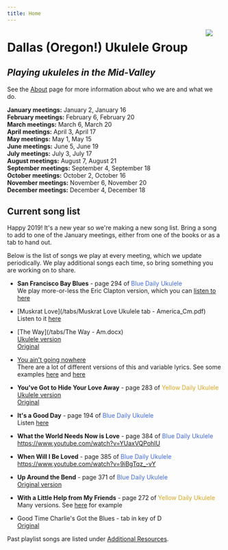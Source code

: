 ```yaml
---
title: Home
---
```


<img src=/img/four.ukes.png/ style="max-width:20%;min-width:40px;float:right;" />

# Dallas (Oregon!) Ukulele Group

## _Playing ukuleles in the Mid-Valley_

See the [About](/about/) page for more information about who we are and what we do.

**January meetings:** January 2, January 16  
**February meetings:** February 6, February 20  
**March meetings:** March 6, March 20  
**April meetings:** April 3, April 17  
**May meetings:** May 1, May 15  
**June meetings:** June 5, June 19  
**July meetings:** July 3, July 17  
**August meetings:** August 7, August 21  
**September meetings:** September 4, September 18  
**October meetings:** October 2, October 16  
**November meetings:** November 6, November 20  
**December meetings:** December 4, December 18  

## Current song list

Happy 2019! It's a new year so we're making a new song list.  Bring a song to add to one of the January meetings, either from one of the books or as a tab to hand out.

Below is the list of songs we play at every meeting, which we update periodically.  We play additional songs each time, so bring something you are working on to share.

+ **San Francisco Bay Blues** - page 294 of <span style="color:royalblue">Blue Daily Ukulele</span>  
We play more-or-less the Eric Clapton version, which you can [listen to here](https://www.youtube.com/watch?v=qKi3ruCmZxk)

+ [Muskrat Love](/tabs/Muskrat Love Ukulele tab - America_Cm.pdf)  
Listen to it [here](https://www.youtube.com/watch?v=bjqeNoi6EmM)

+ [The Way](/tabs/The Way - Am.docx)  
[Ukulele version](https://www.youtube.com/watch?v=l-fKYB7PsoU)  
[Original](https://www.youtube.com/watch?v=dTTK1RONIJI)

+ [You ain't going nowhere](/tabs/You_Aint_Goin_Nowhere_G.pdf)  
There are a lot of different versions of this and variable lyrics.  See some examples [here](https://www.youtube.com/watch?v=zuuJ_6xGHeo) and [here](https://www.youtube.com/watch?v=m0vKc3jIjDo)

+ **You've Got to Hide Your Love Away**  - page 283 of <span style="color:goldenrod">Yellow Daily Ukulele</span>  
[Ukulele version](https://www.youtube.com/watch?v=1n7fHG2nUN0)  
[Original](https://www.youtube.com/watch?v=m3MrtLzDDho)

+ **It's a Good Day** - page 194 of <span style="color:royalblue">Blue Daily Ukulele</span>  
Listen [here](https://www.youtube.com/watch?v=If82O1e0bow)  

+ **What the World Needs Now is Love** - page 384 of <span style="color:royalblue">Blue Daily Ukulele</span>  
https://www.youtube.com/watch?v=YUaxVQPohlU

+ **When Will I Be Loved** - page 385 of <span style="color:royalblue">Blue Daily Ukulele</span>  
https://www.youtube.com/watch?v=9iBgTqz_-vY

+ **Up Around the Bend** - page 371 of <span style="color:royalblue">Blue Daily Ukulele</span>  
[Original version](https://www.youtube.com/watch?v=BnRsaHXHznQ)  

+ **With a Little Help from My Friends** - page 272 of <span style="color:goldenrod">Yellow Daily Ukulele</span>  
Many versions.  See [here](https://www.youtube.com/watch?v=0C58ttB2-Qg ) for example

+ Good Time Charlie's Got the Blues - tab in key of D   
[Original](https://www.youtube.com/watch?v=-YP3pIPp8P8)

Past playlist songs are listed under [Additional Resources](/additional/).
